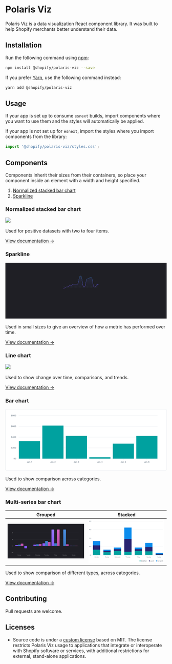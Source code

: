 # Polaris Viz

Polaris Viz is a data visualization React component library. It was built to help Shopify merchants better understand their data.

## Installation

Run the following command using [npm](https://www.npmjs.com/):

```bash
npm install @shopify/polaris-viz --save
```

If you prefer [Yarn](https://yarnpkg.com/en/), use the following command instead:

```bash
yarn add @shopify/polaris-viz
```

## Usage

If your app is set up to consume `esnext` builds, import components where you want to use them and the styles will automatically be applied.

If your app is not set up for `esnext`, import the styles where you import components from the library:

```js
import '@shopify/polaris-viz/styles.css';
```

## Components

Components inherit their sizes from their containers, so place your component inside an element with a width and height specified.

1. [Normalized stacked bar chart](#normalized-stacked-bar-chart)
2. [Sparkline](#sparkline)

### Normalized stacked bar chart

<img src="src/components/NormalizedStackedBar/normalized-stacked-bar-chart.png"/>

Used for positive datasets with two to four items.

[View documentation →](src/components/NormalizedStackedBar/NormalizedStackedBar.md)

### Sparkline

<img src="src/components/Sparkline/sparkline.png"/>

Used in small sizes to give an overview of how a metric has performed over time.

[View documentation →](src/components/Sparkline/Sparkline.md)

### Line chart

<img src="src/components/LineChart/line-chart.png"/>

Used to show change over time, comparisons, and trends.

[View documentation →](src/components/LineChart/LineChart.md)

### Bar chart

<img src="src/components/BarChart/bar-chart.png"/>

Used to show comparison across categories.

[View documentation →](src/components/BarChart/BarChart.md)

### Multi-series bar chart

| Grouped                                                                                                                     | Stacked                                                                                                                     |
| --------------------------------------------------------------------------------------------------------------------------- | --------------------------------------------------------------------------------------------------------------------------- |
| <img src="src/components/MultiSeriesBarChart/grouped-bar-example.png" alt="Multi-series bar chart grouped example image" /> | <img src="src/components/MultiSeriesBarChart/stacked-bar-example.png" alt="Multi-series bar chart stacked example image" /> |

Used to show comparison of different types, across categories.

[View documentation →](src/components/MultiSeriesBarChart/MultiSeriesBarChart.md)

## Contributing

Pull requests are welcome.

## Licenses

- Source code is under a [custom license](https://github.com/Shopify/polaris-viz/blob/master/LICENSE.md) based on MIT. The license restricts Polaris Viz usage to applications that integrate or interoperate with Shopify software or services, with additional restrictions for external, stand-alone applications.

